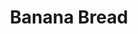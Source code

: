 ---
layout: recette
categories: [recettes]
hidden: true
lang: fr
title: Banana Bread
type: sucre
ingredients: 
  - nom: oeufs 
    qte: 2
  - nom: sucre
    qte: 150
    unite: gr
  - nom: farine
    qte: 250
    unite: gr
  - nom: levure
    qte: 11
    unite: gr
  - nom: bananes mûres
    qte: 2
  - nom: beurre mou
    qte: 80
    unite: gr
  - nom: lait
    qte: 40
    unite: mL
preconditions:
  - Le lait, les bananes et les oeufs doivent être à température ambiante
  - Le beurre doit être mou
  - Préchauffer le four à 160°C
etapes:
  - label: Préparation
    details:
      - Dans un bol, écraser les bananes avec une fourchette
      - Dans un saladier, tamiser 150 gr de farine avec la levure
      - Ajouter le sucre
      - Ajouter les bananes, le beurre et le lait
      - Mélanger à la cuillère en bois
      - Ajouter les oeufs
      - Mélanger à la cuillère en bois
      - Ajouter les 100 derniers grammes de farine
      - Mélanger au fouet
      - Beurrer et fariner le moule puis y ajouter la préparation
materiel:
  - moule à cake
cuissonMinutes: 60
cuisson: 
  - Cuire 60 minutes à 160°C
  - Vérifier que le cake est cuit avec la pointe d'un couteau
notes:
  - Plus les bananes sont mûres plus le gâteau aura le goût de banane
---